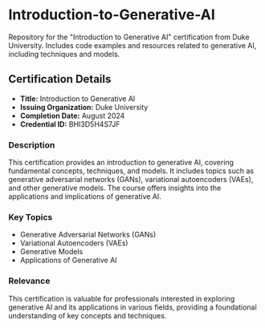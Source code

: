 # Introduction-to-Generative-AI
Repository for the "Introduction to Generative AI" certification from Duke University. Includes code examples and resources related to generative AI, including techniques and models.

## Certification Details

- **Title:** Introduction to Generative AI
- **Issuing Organization:** Duke University
- **Completion Date:** August 2024
- **Credential ID:** BHI3D5H4S7JF

### Description

This certification provides an introduction to generative AI, covering fundamental concepts, techniques, and models. It includes topics such as generative adversarial networks (GANs), variational autoencoders (VAEs), and other generative models. The course offers insights into the applications and implications of generative AI.

### Key Topics

- Generative Adversarial Networks (GANs)
- Variational Autoencoders (VAEs)
- Generative Models
- Applications of Generative AI

### Relevance

This certification is valuable for professionals interested in exploring generative AI and its applications in various fields, providing a foundational understanding of key concepts and techniques.

